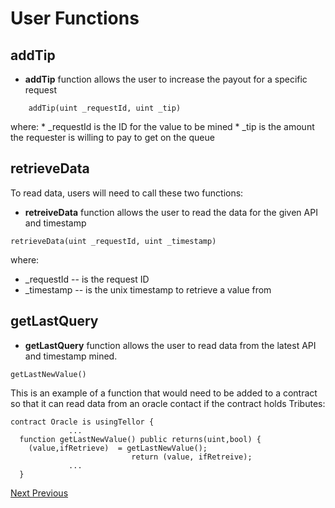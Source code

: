 # User Functions

## addTip

* **addTip** function allows the user to increase the payout for a specific request

```text
    addTip(uint _requestId, uint _tip)
```

where: \* \_requestId is the ID for the value to be mined \* \_tip is the amount the requester is willing to pay to get on the queue

## retrieveData

To read data, users will need to call these two functions:

* **retreiveData** function allows the user to read the data for the given API and timestamp

```text
retrieveData(uint _requestId, uint _timestamp)
```

where:

* \_requestId -- is the request ID
* \_timestamp -- is the unix timestamp to retrieve a value from

## getLastQuery

* **getLastQuery** function allows the user to read data from the latest API and timestamp mined.

```text
getLastNewValue()
```

This is an example of a function that would need to be added to a contract so that it can read data from an oracle contact if the contract holds Tributes:

```text
contract Oracle is usingTellor {
             ...
  function getLastNewValue() public returns(uint,bool) {
    (value,ifRetrieve)  = getLastNewValue();
                           return (value, ifRetreive);
             ...
  }
```

[Next ](https://tellor.readthedocs.io/en/latest/MinerFunctions/)[ Previous](https://tellor.readthedocs.io/en/latest/DevDocumentation/)  


